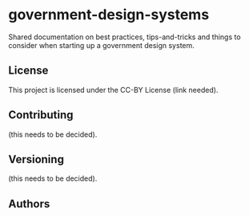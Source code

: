 # government-design-systems
Shared documentation on best practices, tips-and-tricks and things to consider when starting up a government design system.

## License
This project is licensed under the CC-BY License (link needed).

## Contributing
(this needs to be decided).

## Versioning
(this needs to be decided).

## Authors
